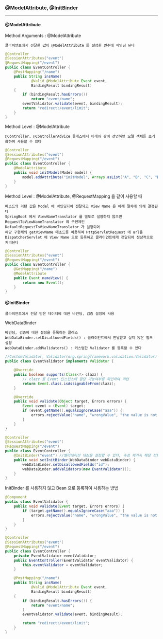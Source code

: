 ### @ModelAttribute, @InitBinder

---

#### @ModelAttribute

Method Arguments : @ModelAttribute

	클라이언트에서 전달한 값이 @ModelAttribute 를 설정한 변수에 바인딩 된다

```java
@Controller
@SessionAttributes("event")
@RequestMapping("/event")
public class EventController {
    @PostMapping("/name")
    public String insName(
            @Valid @ModelAttribute Event event,
            BindingResult bindingResult)
    {
        if (bindingResult.hasErrors())
            return "event/name";
        eventValidator.validate(event, bindingResult);
        return "redirect:/event/limit";
    }
}
```

Method Level : @ModelAttribute

	@Controller, @ControllerAdvice 클래스에서 아래와 같이 선언하면 모델 객체를 초기화하여 사용할 수 있다

```java
@Controller
@SessionAttributes("event")
@RequestMapping("/event")
public class EventController {
    @ModelAttribute
    public void initModel(Model model) {
        model.addAttribute("initModel", Arrays.asList("A", "B", "C", "D", "E"));
    }    
}
```

Method Level : @ModelAttribute, @RequestMapping 을 같이 사용할 때

    메소드의 리턴 값은 Model 에 바인딩되어 전달되고 View Name 은 아래 절차에 의해 결정된다
    SpringBoot 에서 ViewNameTranslator 를 별도로 설정하지 않으면
    RequestToViewNameTranslator 의 구현체인 DefaultRequestToViewNameTranslator 가 설정되며
    해당 구현체의 getViewName 메소드를 이용하여 HttpServletRequest 에 url을
    DispatcherServlet 에 View Name 으로 등록하고 클라이언트에게 전달되어 정상적으로 처리된다

```java
@Controller
@SessionAttributes("event")
@RequestMapping("/event")
public class EventController {
    @GetMapping("/name")
    @ModelAttribute
    public Event nameView() {
        return new Event();
    }
}
```


#### @InitBinder

    클라이언트에서 전달 받은 데이터에 대한 바인딩, 검증 설정에 사용
    
WebDataBinder

    바인딩, 검증에 대한 설정을 등록하는 클래스
    WebDataBinder.setDisallowedFields() : 클라이언트에서 전달받고 싶지 않은 필드 설정
    WebDataBinder.addValidators() : 커스텀한 Validator 를 등록할 수 있다

```java
//CustomValidator, Validator(org.springframework.validation.Validator)
public class EventValidator implements Validator {

    @Override
    public boolean supports(Class<?> clazz) {
        // clazz 를 Event 인스턴스에 할당 가능여부를 확인하여 리턴
        return Event.class.isAssignableFrom(clazz);
    }

    @Override
    public void validate(Object target, Errors errors) {
        Event event = (Event) target;
        if (event.getName().equalsIgnoreCase("aaa")) {
            errors.rejectValue("name", "wrongValue", "the value is not allowed");
        }
    }
}

@Controller
@SessionAttributes("event")
@RequestMapping("/event")
public class EventController {
    @InitBinder("event") //벨리데이션 대상을 설정할 수 있다, 속성 제거시 해당 컨트롤러에 적용
    public void setInitBinder(WebDataBinder webDataBinder) {
        webDataBinder.setDisallowedFields("id");
        webDataBinder.addValidators(new EventValidator());
    }
}
```

InitBinder 를 사용하지 않고 Bean 으로 등록하여 사용하는 방법

```java
@Component
public class EventValidator {
    public void validate(Event target, Errors errors) {
        if (target.getName().equalsIgnoreCase("aaa")) {
            errors.rejectValue("name", "wrongValue", "the value is not allowed");
        }
    }
}

@Controller
@SessionAttributes("event")
@RequestMapping("/event")
public class EventController {
    private EventValidator eventValidator;
    public EventController(EventValidator eventValidator) {
        this.eventValidator = eventValidator;
    }

    @PostMapping("/name")
    public String insName(
            @Valid @ModelAttribute Event event,
            BindingResult bindingResult)
    {
        if (bindingResult.hasErrors()) {
            return "event/name";
        }
        eventValidator.validate(event, bindingResult);

        return "redirect:/event/limit";
    }
}
```
